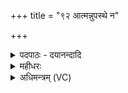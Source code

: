 +++
title = "९२ आत्मन्नुपस्थे न"

+++
<details><summary>पदपाठः - दयानन्दादि</summary>

आ॒त्मन्। उ॒पस्थ॒ऽइत्यु॒पस्थे॑। न। वृक॑स्य। लोम॑। मुखे॑। श्मश्रू॑णि। न। व्या॒घ्र॒लो॒मेति॑ व्याघ्रऽलो॒म। केशाः॑। न। शी॒र्षन्। यश॑से। श्रि॒यै। शिखा॑। सि॒ꣳहस्य॑। लोम॑। त्विषिः॑। इ॒न्द्रि॒याणि॑। ९२।
</details>

<details><summary>महीधरः</summary>

म० भिषजा भिषजौ अश्विना अश्विनौ आत्मन् आत्मनि अङ्गान्यवयवान् समधातां समयोजयताम् । सरस्वती तन्त्रमात्मानमङ्गैः समधात्संदधे । कीदृशा अश्व्यादयः । इन्द्रस्य रूपमायुश्च चन्द्रेणाह्लादकेन ज्योतिर्ज्योतिषा सहामृतमनश्वरं दधानाः संपादयन्तः । कीदृशं रूपम् । शतमानं शतानामनेकेषां प्राणिनां मानं पूजा यस्मिन् तज्जगत्पूज्यमित्यर्थः ॥ ९३ ॥  
चतुर्नवतितमी। ।
</details>

<details><summary>अधिमन्त्रम् (VC)</summary>

- आत्मा देवता
- शङ्ख ऋषिः
- त्रिष्टुप्
- धैवतः
</details>